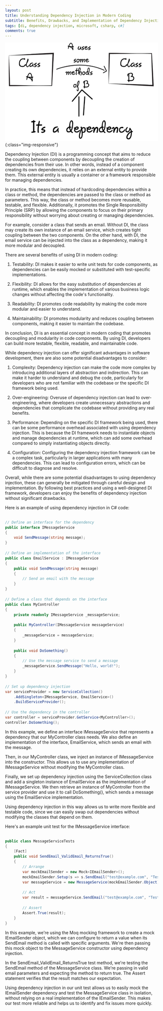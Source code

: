 ```yaml
---
layout: post
title: Understanding Dependency Injection in Modern Coding
subtitle: Benefits, Drawbacks, and Implementation of Dependency Injection with code examples in C# 
tags: [di, dependency injection, microsoft, csharp, c#]
comments: true
---
```


![Moving from Monolithic to Domain-Driven Design for a Distributed Web Application on Microsoft Cloud](../assets/img/posts/di.png){:class="img-responsive"}

Dependency Injection (DI) is a programming concept that aims to reduce the coupling between components by decoupling the creation of dependencies from their use. In other words, instead of a component creating its own dependencies, it relies on an external entity to provide them. This external entity is usually a container or a framework responsible for managing dependencies.

In practice, this means that instead of hardcoding dependencies within a class or method, the dependencies are passed to the class or method as parameters. This way, the class or method becomes more reusable, testable, and flexible. Additionally, it promotes the Single Responsibility Principle (SRP) by allowing the components to focus on their primary responsibility without worrying about creating or managing dependencies.

For example, consider a class that sends an email. Without DI, the class may create its own instance of an email service, which creates tight coupling between the two components. On the other hand, with DI, the email service can be injected into the class as a dependency, making it more modular and decoupled.

There are several benefits of using DI in modern coding:

1. Testability: DI makes it easier to write unit tests for code components, as dependencies can be easily mocked or substituted with test-specific implementations.

2. Flexibility: DI allows for the easy substitution of dependencies at runtime, which enables the implementation of various business logic changes without affecting the code's functionality.

3. Readability: DI promotes code readability by making the code more modular and easier to understand.

4. Maintainability: DI promotes modularity and reduces coupling between components, making it easier to maintain the codebase.

In conclusion, DI is an essential concept in modern coding that promotes decoupling and modularity in code components. By using DI, developers can build more testable, flexible, readable, and maintainable code.

While dependency injection can offer significant advantages in software development, there are also some potential disadvantages to consider:

1. Complexity: Dependency injection can make the code more complex by introducing additional layers of abstraction and indirection. This can make it harder to understand and debug the code, particularly for developers who are not familiar with the codebase or the specific DI framework being used.

2. Over-engineering: Overuse of dependency injection can lead to over-engineering, where developers create unnecessary abstractions and dependencies that complicate the codebase without providing any real benefits.

3. Performance: Depending on the specific DI framework being used, there can be some performance overhead associated with using dependency injection. This is because the DI framework needs to instantiate objects and manage dependencies at runtime, which can add some overhead compared to simply instantiating objects directly.

4. Configuration: Configuring the dependency injection framework can be a complex task, particularly in larger applications with many dependencies. This can lead to configuration errors, which can be difficult to diagnose and resolve.

Overall, while there are some potential disadvantages to using dependency injection, these can generally be mitigated through careful design and implementation. By following best practices and using a well-designed DI framework, developers can enjoy the benefits of dependency injection without significant drawbacks.

Here is an example of using dependency injection in C# code:

```c#

// Define an interface for the dependency
public interface IMessageService
{
    void SendMessage(string message);
}

// Define an implementation of the interface
public class EmailService : IMessageService
{
    public void SendMessage(string message)
    {
        // Send an email with the message
    }
}

// Define a class that depends on the interface
public class MyController
{
    private readonly IMessageService _messageService;

    public MyController(IMessageService messageService)
    {
        _messageService = messageService;
    }

    public void DoSomething()
    {
        // Use the message service to send a message
        _messageService.SendMessage("Hello, world!");
    }
}

// Set up dependency injection
var serviceProvider = new ServiceCollection()
    .AddSingleton<IMessageService, EmailService>()
    .BuildServiceProvider();

// Use the dependency in the controller
var controller = serviceProvider.GetService<MyController>();
controller.DoSomething();

```

In this example, we define an interface IMessageService that represents a dependency that our MyController class needs. We also define an implementation of the interface, EmailService, which sends an email with the message.

Then, in our MyController class, we inject an instance of IMessageService into the constructor. This allows us to use any implementation of IMessageService without modifying the MyController class.

Finally, we set up dependency injection using the ServiceCollection class and add a singleton instance of EmailService as the implementation of IMessageService. We then retrieve an instance of MyController from the service provider and use it to call DoSomething(), which sends a message using the EmailService implementation.

Using dependency injection in this way allows us to write more flexible and testable code, since we can easily swap out dependencies without modifying the classes that depend on them.

Here's an example unit test for the IMessageService interface:

```c#

public class MessageServiceTests
{
    [Fact]
    public void SendEmail_ValidEmail_ReturnsTrue()
    {
        // Arrange
        var mockEmailSender = new Mock<IEmailSender>();
        mockEmailSender.Setup(s => s.SendEmail("test@example.com", "Test email", "This is a test email.")).Returns(true);
        var messageService = new MessageService(mockEmailSender.Object);

        // Act
        var result = messageService.SendEmail("test@example.com", "Test email", "This is a test email.");

        // Assert
        Assert.True(result);
    }
}

```

In this example, we're using the Moq mocking framework to create a mock IEmailSender object, which we can configure to return a value when its SendEmail method is called with specific arguments. We're then passing this mock object to the MessageService constructor using dependency injection.

In the SendEmail_ValidEmail_ReturnsTrue test method, we're testing the SendEmail method of the MessageService class. We're passing in valid email parameters and expecting the method to return true. The Assert statement verifies that the result matches our expectation.

Using dependency injection in our unit test allows us to easily mock the IEmailSender dependency and test the MessageService class in isolation, without relying on a real implementation of the IEmailSender. This makes our test more reliable and helps us to identify and fix issues more quickly.